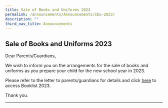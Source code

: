 ```yaml
---
title: Sale of Books and Uniforms 2023
permalink: /announcements/Announcements/sbu-2023/
description: ""
third_nav_title: Announcements
---
```


## Sale of Books and Uniforms 2023


Dear Parents/Guardians,

We wish to inform you on the arrangements for the sale of books and uniforms as you prepare your child for the new school year in 2023.

Please refer to the letter to parents/guardians for details and click [here](/files/Booklists/2022%20Sale%20of%20Books%20and%20Uniforms_Ltr%20to%20parents_FINAL_20221010.pdf) to access Booklist 2023.

Thank you. 

<hr>
